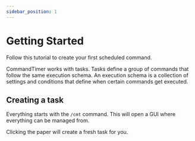 ```yaml
---
sidebar_position: 1
---
```


# Getting Started

Follow this tutorial to create your first scheduled command.

CommandTimer works with tasks. Tasks define a group of commands that follow the same execution schema. An execution
schema is a collection of settings and conditions that define when certain commands get executed.

## Creating a task

Everything starts with the `/cmt` command. This will open a GUI where everything can be managed from.

Clicking the paper will create a fresh task for you.

